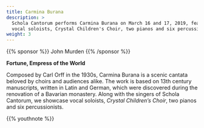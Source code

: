 ```yaml
---
title: Carmina Burana
description: >
  Schola Cantorum performs Carmina Burana on March 16 and 17, 2019, featuring
  vocal soloists, Crystal Children's Choir, two pianos and six percussionists.
weight: 3
---
```


{{% sponsor %}} John Murden {{% /sponsor %}}

**Fortune, Empress of the World**  

Composed by Carl Orff in the 1930s, Carmina Burana is a scenic cantata beloved
by choirs and audiences alike.  The work is based on 13th century manuscripts,
written in Latin and German, which were discovered during the renovation of a
Bavarian monastery.  Along with the singers of Schola Cantorum, we showcase
vocal soloists, _Crystal Children’s Choir_, two pianos and six percussionists.

{{% youthnote %}}
